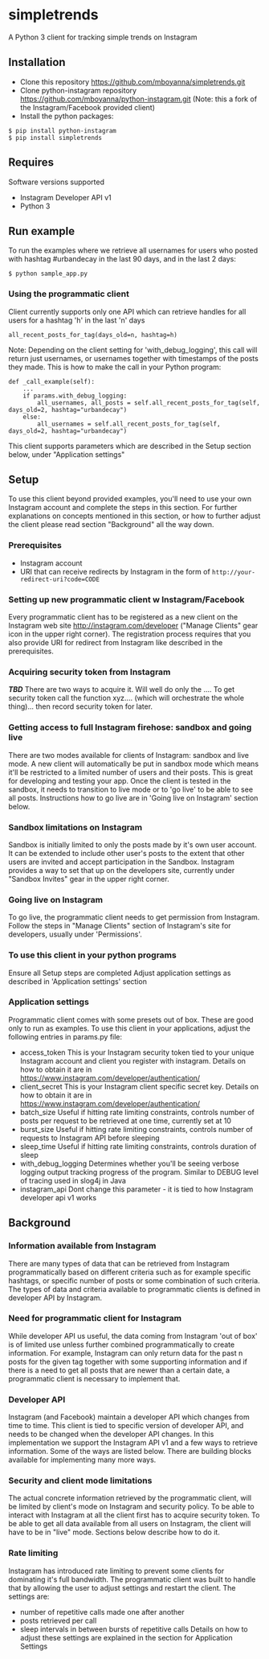 # simpletrends

A Python 3 client for tracking simple trends on Instagram

Installation
---
* Clone this repository https://github.com/mboyanna/simpletrends.git
* Clone python-instagram repository https://github.com/mboyanna/python-instagram.git (Note: this a fork of the Instagram/Facebook provided client)
* Install the python packages:
```
$ pip install python-instagram
$ pip install simpletrends 
```

Requires
---
Software versions supported
* Instagram Developer API v1
* Python 3


Run example
-----
To run the examples where we retrieve all usernames for users who posted with hashtag #urbandecay in the last 90 days, and in the last 2 days:
```
$ python sample_app.py
```

### Using the programmatic client

Client currently supports only one API which can retrieve handles for all users for a hashtag 'h' in the last 'n' days
```
all_recent_posts_for_tag(days_old=n, hashtag=h)
```

Note: Depending on the client setting for 'with_debug_logging', this call will return just usernames, or usernames together with timestamps of the posts they made. This is how to make the call in your Python program: 
```
def _call_example(self):
	...
	if params.with_debug_logging:
		all_usernames, all_posts = self.all_recent_posts_for_tag(self, days_old=2, hashtag="urbandecay")
	else:
		all_usernames = self.all_recent_posts_for_tag(self, days_old=2, hashtag="urbandecay")
```
This client supports parameters which are described in the Setup section below, under "Application settings"


Setup 
-----

To use this client beyond provided examples, you'll need to use your own Instagram account and complete the steps in this section. For further explanations on concepts mentioned in this section, or how to further adjust the client please read section "Background" all the way down.

### Prerequisites
* Instagram account
* URI that can receive redirects by Instagram in the form of ```http://your-redirect-uri?code=CODE```

### Setting up new programmatic client w Instagram/Facebook
Every programmatic client has to be registered as a new client on the Instagram web site http://instagram.com/developer ("Manage Clients" gear icon in the upper right corner). The registration process requires that you also provide URI for redirect from Instagram like described in the prerequisites.

### Acquiring security token from Instagram
***TBD*** There are two ways to acquire it. Will well do only the ....
To get security token call the function xyz.... (which will orchestrate the whole thing)... then record security token for later.

### Getting access to full Instagram firehose: sandbox and going live
There are two modes available for clients of Instagram: sandbox and live mode. A new client will automatically be put in sandbox mode which means it'll be restricted to a limited number of users and their posts. This is great for developing and testing your app. Once the client is tested in the sandbox, it needs to transition to live mode or to 'go live' to be able to see all posts. Instructions how to go live are in 'Going live on Instagram' section below.

### Sandbox limitations on Instagram
Sandbox is initially limited to only the posts made by it's own user account. It can be extended to include other user's posts to the extent that other users are invited and accept participation in the Sandbox. Instagram provides a way to set that up on the developers site, currently under "Sandbox Invites" gear in the upper right corner.

### Going live on Instagram
To go live, the programmatic client needs to get permission from Instagram. Follow the steps in "Manage Clients" section of Instagram's site for developers, usually under 'Permissions'. 

### To use this client in your python programs
Ensure all Setup steps are completed
Adjust application settings as described in 'Application settings' section

### Application settings
Programmatic client comes with some presets out of box. These are good only to run as examples. To use this client in your applications, adjust the following entries in params.py file: 
* access_token
	This is your Instagram security token tied to your unique Instagram account and client you register with instagram. Details on how to obtain it are in https://www.instagram.com/developer/authentication/
* client_secret
	This is your Instagram client specific secret key. Details on how to obtain it are in https://www.instagram.com/developer/authentication/
* batch_size
	Useful if hitting rate limiting constraints, controls number of posts per request to be retrieved at one time, currently set at 10
* burst_size
  	Useful if hitting rate limiting constraints, controls number of requests to Instagram API before sleeping 
* sleep_time
 	Useful if hitting rate limiting constraints, controls duration of sleep 
* with_debug_logging
	Determines whether you'll be seeing verbose logging output tracking progress of the program. Similar to DEBUG level of tracing used in slog4j in Java 
* instagram_api
	Dont change this parameter - it is tied to how Instagram developer api v1 works 

Background
-----

### Information available from Instagram
There are many types of data that can be retrieved from Instagram programmatically based on different criteria such as for example specific hashtags, or specific number of posts or some combination of such criteria. The types of data and criteria available to programmatic clients is defined in developer API by Instagram. 

### Need for programmatic client for Instagram
While developer API us useful, the data coming from Instagram 'out of box' is of limited use unless further combined programmatically to create information. For example, Instagram can only return data for the past n posts for the given tag together with some supporting information and if there is a need to get all posts that are newer than a certain date, a programmatic client is necessary to implement that. 

### Developer API
Instagram (and Facebook) maintain a developer API which changes from time to time. This client is tied to specific version of developer API, and needs to be changed when the developer API changes. In this implementation we support the Instagram API v1 and a few ways to retrieve information. Some of the ways are listed below. There are building blocks available for implementing many more ways.

### Security and client mode limitations
The actual concrete information retrieved by the programmatic client, will be limited by client's mode on Instagram and security policy. To be able to interact with Instagram at all the client first has to acquire security token. To be able to get all data available from all users on Instagram, the client will have to be in "live" mode.  Sections below describe how to do it.

### Rate limiting
Instagram has introduced rate limiting to prevent some clients for dominating it's full bandwidth. The programmatic client was built to handle that by allowing the user to adjust settings and restart the  client. The settings are:
* number of repetitive calls made one after another
* posts retrieved per call 
* sleep intervals in between bursts of repetitive calls
Details on how to adjust these settings are explained in the section for Application Settings


